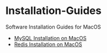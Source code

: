 # Installation-Guides
Software Installation Guides for MacOS

- [MySQL Installation on MacOS](https://github.com/KKhosla7/Installation-Guides/blob/master/MySQL.md)
- [Redis Installation on MacOS](https://github.com/KKhosla7/Installation-Guides/blob/master/Redis.md)
